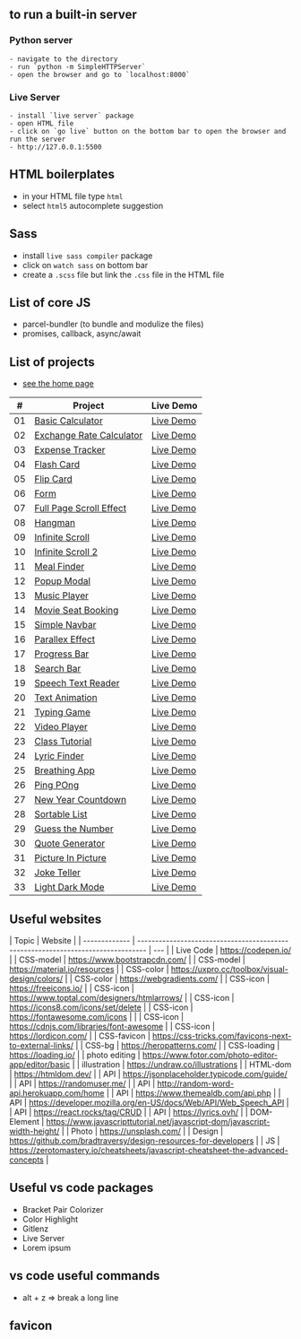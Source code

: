 ## to run a built-in server

### Python server

    - navigate to the directory
    - run `python -m SimpleHTTPServer`
    - open the browser and go to `localhost:8000`

### Live Server

    - install `live server` package
    - open HTML file
    - click on `go live` button on the bottom bar to open the browser and run the server
    - http://127.0.0.1:5500

## HTML boilerplates

- in your HTML file type `html`
- select `html5` autocomplete suggestion

## Sass

- install `live sass compiler` package
- click on `watch sass` on bottom bar
- create a `.scss` file but link the `.css` file in the HTML file

## List of core JS

- parcel-bundler (to bundle and modulize the files)
- promises, callback, async/await

## List of projects

- [see the home page](https://farhadbahrehmandhenry.github.io/vanila-js-projects/)

|  #  | Project                                                                                                                                  | Live Demo                                                                                                               |
| :-: | ---------------------------------------------------------------------------------------------------------------------------------------- | ----------------------------------------------------------------------------------------------------------------------- |
| 01  | [Basic Calculator](https://github.com/farhadbahrehmandhenry/vanila-js-projects/tree/master/projects/calculator-ok)                       | [Live Demo](https://farhadbahrehmandhenry.github.io/vanila-js-projects/projects/calculator-ok/index.html)               |
| 02  | [Exchange Rate Calculator](https://github.com/farhadbahrehmandhenry/vanila-js-projects/tree/master/projects/exchange-rate-calculator-ok) | [Live Demo](https://farhadbahrehmandhenry.github.io/vanila-js-projects/projects/exchange-rate-calculator-ok/index.html) |
| 03  | [Expense Tracker](https://github.com/farhadbahrehmandhenry/vanila-js-projects/tree/master/projects/expense-tracker-ok)                   | [Live Demo](https://farhadbahrehmandhenry.github.io/vanila-js-projects/projects/expense-tracker-ok/index.html)          |
| 04  | [Flash Card](https://github.com/farhadbahrehmandhenry/vanila-js-projects/tree/master/projects/flash-card-ok)                             | [Live Demo](https://farhadbahrehmandhenry.github.io/vanila-js-projects/projects/flash-card-ok/index.html)               |
| 05  | [Flip Card](https://github.com/farhadbahrehmandhenry/vanila-js-projects/tree/master/projects/flip-card-ok)                               | [Live Demo](https://farhadbahrehmandhenry.github.io/vanila-js-projects/projects/flip-card-ok/index.html)                |
| 06  | [Form](https://github.com/farhadbahrehmandhenry/vanila-js-projects/tree/master/projects/form-ok)                                         | [Live Demo](https://farhadbahrehmandhenry.github.io/vanila-js-projects/projects/form-ok/index.html)                     |
| 07  | [Full Page Scroll Effect](https://github.com/farhadbahrehmandhenry/vanila-js-projects/tree/master/projects/full-page-scroll-effect-ok)   | [Live Demo](https://farhadbahrehmandhenry.github.io/vanila-js-projects/projects/full-page-scroll-effect-ok/index.html)  |
| 08  | [Hangman](https://github.com/farhadbahrehmandhenry/vanila-js-projects/tree/master/projects/hangman-ok)                                   | [Live Demo](https://farhadbahrehmandhenry.github.io/vanila-js-projects/projects/hangman-ok/index.html)                  |
| 09  | [Infinite Scroll](https://github.com/farhadbahrehmandhenry/vanila-js-projects/tree/master/projects/infinite-scrolling-ok)                | [Live Demo](https://farhadbahrehmandhenry.github.io/vanila-js-projects/projects/infinite-scrolling-ok/index.html)       |
| 10  | [Infinite Scroll 2](https://github.com/farhadbahrehmandhenry/vanila-js-projects/tree/master/projects/infinite-scrolling-2-ok)            | [Live Demo](https://farhadbahrehmandhenry.github.io/vanila-js-projects/projects/infinite-scrolling-2-ok/index.html)     |
| 11  | [Meal Finder](https://github.com/farhadbahrehmandhenry/vanila-js-projects/tree/master/projects/meal-finder-ok)                           | [Live Demo](https://farhadbahrehmandhenry.github.io/vanila-js-projects/projects/meal-finder-ok/index.html)              |
| 12  | [Popup Modal](https://github.com/farhadbahrehmandhenry/vanila-js-projects/tree/master/projects/modal-ok)                                 | [Live Demo](https://farhadbahrehmandhenry.github.io/vanila-js-projects/projects/modal-ok/index.html)                    |
| 13  | [Music Player](https://github.com/farhadbahrehmandhenry/vanila-js-projects/tree/master/projects/music-player-ok)                         | [Live Demo](https://farhadbahrehmandhenry.github.io/vanila-js-projects/projects/music-player-ok/index.html)             |
| 14  | [Movie Seat Booking](https://github.com/farhadbahrehmandhenry/vanila-js-projects/tree/master/projects/movie-seat-booking-app-ok)         | [Live Demo](https://farhadbahrehmandhenry.github.io/vanila-js-projects/projects/movie-seat-booking-app-ok/index.html)   |
| 15  | [Simple Navbar](https://github.com/farhadbahrehmandhenry/vanila-js-projects/tree/master/projects/navbar-ok)                              | [Live Demo](https://farhadbahrehmandhenry.github.io/vanila-js-projects/projects/navbar-ok/index.html)                   |
| 16  | [Parallex Effect](https://github.com/farhadbahrehmandhenry/vanila-js-projects/tree/master/projects/parallex-effect-ok)                   | [Live Demo](https://farhadbahrehmandhenry.github.io/vanila-js-projects/projects/parallex-effect-ok/index.html)          |
| 17  | [Progress Bar](https://github.com/farhadbahrehmandhenry/vanila-js-projects/tree/master/projects/progress-bar-ok)                         | [Live Demo](https://farhadbahrehmandhenry.github.io/vanila-js-projects/projects/progress-bar-ok/index.html)             |
| 18  | [Search Bar](https://github.com/farhadbahrehmandhenry/vanila-js-projects/tree/master/projects/search-bar-ok)                             | [Live Demo](https://farhadbahrehmandhenry.github.io/vanila-js-projects/projects/search-bar-ok/index.html)               |
| 19  | [Speech Text Reader](https://github.com/farhadbahrehmandhenry/vanila-js-projects/tree/master/projects/speech-text-reader-ok)             | [Live Demo](https://farhadbahrehmandhenry.github.io/vanila-js-projects/projects/speech-text-reader-ok/index.html)       |
| 20  | [Text Animation](https://github.com/farhadbahrehmandhenry/vanila-js-projects/tree/master/projects/text-animation-ok)                     | [Live Demo](https://farhadbahrehmandhenry.github.io/vanila-js-projects/projects/text-animation-ok/index.html)           |
| 21  | [Typing Game](https://github.com/farhadbahrehmandhenry/vanila-js-projects/tree/master/projects/typing-game-ok)                           | [Live Demo](https://farhadbahrehmandhenry.github.io/vanila-js-projects/projects/typing-game-ok/index.html)              |
| 22  | [Video Player](https://github.com/farhadbahrehmandhenry/vanila-js-projects/tree/master/projects/video-player-ok)                         | [Live Demo](https://farhadbahrehmandhenry.github.io/vanila-js-projects/projects/video-player-ok/index.html)             |
| 23  | [Class Tutorial](https://github.com/farhadbahrehmandhenry/vanila-js-projects/tree/master/configs/class-ok)                               | [Live Demo](https://farhadbahrehmandhenry.github.io/vanila-js-projects/configs/class-ok/index.html)                     |
| 24  | [Lyric Finder](https://github.com/farhadbahrehmandhenry/vanila-js-projects/tree/master/projects/lyric-finder-ok)                         | [Live Demo](https://farhadbahrehmandhenry.github.io/vanila-js-projects/projects/lyric-finder-ok/index.html)             |
| 25  | [Breathing App](https://github.com/farhadbahrehmandhenry/vanila-js-projects/tree/master/projects/breathe-ok)                             | [Live Demo](https://farhadbahrehmandhenry.github.io/vanila-js-projects/projects/breathe-ok/index.html)                  |
| 26  | [Ping POng](https://github.com/farhadbahrehmandhenry/vanila-js-projects/tree/master/projects/ping-pong-ok)                               | [Live Demo](https://farhadbahrehmandhenry.github.io/vanila-js-projects/projects/ping-pong-ok/index.html)                |
| 27  | [New Year Countdown](https://github.com/farhadbahrehmandhenry/vanila-js-projects/tree/master/projects/new-year-ok)                       | [Live Demo](https://farhadbahrehmandhenry.github.io/vanila-js-projects/projects/new-year-ok/index.html)                 |
| 28  | [Sortable List](https://github.com/farhadbahrehmandhenry/vanila-js-projects/tree/master/projects/sortable-list-ok)                       | [Live Demo](https://farhadbahrehmandhenry.github.io/vanila-js-projects/projects/sortable-list-ok/index.html)            |
| 29  | [Guess the Number](https://github.com/farhadbahrehmandhenry/vanila-js-projects/tree/master/projects/guess-the-number-ok)                 | [Live Demo](https://farhadbahrehmandhenry.github.io/vanila-js-projects/projects/guess-the-number-ok/index.html)         |
| 30  | [Quote Generator](https://github.com/farhadbahrehmandhenry/vanila-js-projects/tree/master/projects/qoute-generator-ok)                   | [Live Demo](https://farhadbahrehmandhenry.github.io/vanila-js-projects/projects/qoute-generator-ok/index.html)          |
| 31  | [Picture In Picture](https://github.com/farhadbahrehmandhenry/vanila-js-projects/tree/master/projects/picture-in-picture-ok)             | [Live Demo](https://farhadbahrehmandhenry.github.io/vanila-js-projects/projects/picture-in-picture-ok/index.html)       |
| 32  | [Joke Teller](https://github.com/farhadbahrehmandhenry/vanila-js-projects/tree/master/projects/joke-teller-ok)                           | [Live Demo](https://farhadbahrehmandhenry.github.io/vanila-js-projects/projects/joke-teller-ok/index.html)              |
| 33  | [Light Dark Mode](https://github.com/farhadbahrehmandhenry/vanila-js-projects/tree/master/projects/light-dark-mode-ok)                   | [Live Demo](https://farhadbahrehmandhenry.github.io/vanila-js-projects/projects/light-dark-mode-ok/index.html)          |

## Useful websites

| Topic         | Website                                                                          |
| ------------- | -------------------------------------------------------------------------------- | --- |
| Live Code     | https://codepen.io/                                                              |
| CSS-model     | https://www.bootstrapcdn.com/                                                    |
| CSS-model     | https://material.io/resources                                                    |
| CSS-color     | https://uxpro.cc/toolbox/visual-design/colors/                                   |
| CSS-color     | https://webgradients.com/                                                        |
| CSS-icon      | https://freeicons.io/                                                            |
| CSS-icon      | https://www.toptal.com/designers/htmlarrows/                                     |
| CSS-icon      | https://icons8.com/icons/set/delete                                              |
| CSS-icon      | https://fontawesome.com/icons                                                    |     |
| CSS-icon      | https://cdnjs.com/libraries/font-awesome                                         |
| CSS-icon      | https://lordicon.com/                                                            |
| CSS-favicon   | https://css-tricks.com/favicons-next-to-external-links/                          |
| CSS-bg        | https://heropatterns.com/                                                        |
| CSS-loading   | https://loading.io/                                                              |
| photo editing | https://www.fotor.com/photo-editor-app/editor/basic                              |
| illustration  | https://undraw.co/illustrations                                                  |
| HTML-dom      | https://htmldom.dev/                                                             |
| API           | https://jsonplaceholder.typicode.com/guide/                                      |
| API           | https://randomuser.me/                                                           |
| API           | http://random-word-api.herokuapp.com/home                                        |
| API           | https://www.themealdb.com/api.php                                                |
| API           | https://developer.mozilla.org/en-US/docs/Web/API/Web_Speech_API                  |
| API           | https://react.rocks/tag/CRUD                                                     |
| API           | https://lyrics.ovh/                                                              |
| DOM-Element   | https://www.javascripttutorial.net/javascript-dom/javascript-width-height/       |
| Photo         | https://unsplash.com/                                                            |
| Design        | https://github.com/bradtraversy/design-resources-for-developers                  |
| JS            | https://zerotomastery.io/cheatsheets/javascript-cheatsheet-the-advanced-concepts |

## Useful vs code packages

- Bracket Pair Colorizer
- Color Highlight
- Gitlenz
- Live Server
- Lorem ipsum

## vs code useful commands

- alt + z => break a long line

## favicon
